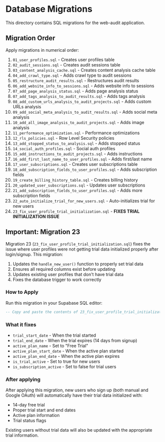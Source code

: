 # Database Migrations

This directory contains SQL migrations for the web-audit application.

## Migration Order

Apply migrations in numerical order:

1. `01_user_profiles.sql` - Creates user profiles table
2. `02_audit_sessions.sql` - Creates audit sessions table
3. `03_content_analysis_cache.sql` - Creates content analysis cache table
4. `04_add_crawl_type.sql` - Adds crawl type to audit sessions
5. `05_restructure_audit_results.sql` - Restructures audit results
6. `06_add_website_info_to_sessions.sql` - Adds website info to sessions
7. `07_add_page_analysis_status.sql` - Adds page analysis status
8. `07_add_tags_analysis_to_audit_results.sql` - Adds tags analysis
9. `08_add_custom_urls_analysis_to_audit_projects.sql` - Adds custom URLs analysis
10. `09_add_social_meta_analysis_to_audit_results.sql` - Adds social meta analysis
11. `10_add_all_image_analysis_to_audit_projects.sql` - Adds image analysis
12. `11_performance_optimization.sql` - Performance optimizations
13. `12_rls_policies.sql` - Row Level Security policies
14. `13_add_stopped_status_to_analysis.sql` - Adds stopped status
15. `14_social_auth_profiles.sql` - Social auth profiles
16. `15_add_instructions_to_audit_projects.sql` - Adds instructions
17. `16_add_first_last_name_to_user_profiles.sql` - Adds first/last name
18. `17_user_subscriptions.sql` - Creates user subscriptions table
19. `18_add_subscription_fields_to_user_profiles.sql` - Adds subscription fields
20. `19_create_billing_history_table.sql` - Creates billing history
21. `20_updated_user_subscriptions.sql` - Updates user subscriptions
22. `21_add_subscription_fields_to_user_profiles.sql` - Adds more subscription fields
23. `22_auto_initialize_trial_for_new_users.sql` - Auto-initializes trial for new users
24. `23_fix_user_profile_trial_initialization.sql` - **FIXES TRIAL INITIALIZATION ISSUE**

## Important: Migration 23

Migration 23 (`23_fix_user_profile_trial_initialization.sql`) fixes the issue where user profiles were not getting trial data initialized properly after login/signup. This migration:

1. Updates the `handle_new_user()` function to properly set trial data
2. Ensures all required columns exist before updating
3. Updates existing user profiles that don't have trial data
4. Fixes the database trigger to work correctly

### How to Apply

Run this migration in your Supabase SQL editor:

```sql
-- Copy and paste the contents of 23_fix_user_profile_trial_initialization.sql
```

### What it fixes

- `trial_start_date` - When the trial started
- `trial_end_date` - When the trial expires (14 days from signup)
- `active_plan_name` - Set to "Free Trial"
- `active_plan_start_date` - When the active plan started
- `active_plan_end_date` - When the active plan expires
- `is_trial_active` - Set to true for new users
- `is_subscription_active` - Set to false for trial users

### After applying

After applying this migration, new users who sign up (both manual and Google OAuth) will automatically have their trial data initialized with:
- 14-day free trial
- Proper trial start and end dates
- Active plan information
- Trial status flags

Existing users without trial data will also be updated with the appropriate trial information. 